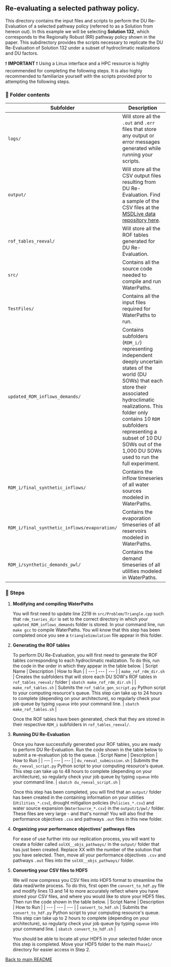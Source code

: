 ## Re-evaluating a selected pathway policy.

This directory contains the input files and scripts to perform the DU Re-Evaluation of a selected pathway policy (referred to as a Solution from hereon out). In this example we will be selecting **Solution 132**, which corresponds to the Regionally Robust (RR) pathway policy shown in the paper. This subdirectory provides the scripts necessary to replicate the DU Re-Evaluation of Solution 132 under a subset of hydroclimatic realizations and DU factors.

:exclamation: **IMPORTANT** :exclamation: Using a Linux interface and a HPC resource is highly recommended for completing the following steps. It is also highly recommended to familiarize yourself with the scripts provided prior to attempting the following steps.

### :open_file_folder: Folder contents

| Subfolder | Description |
| --- | --- |
| `logs/` | Will store all the `.out` and `.err` files that store any output or error messages generated while running your scripts. |
| `output/` | Will store all the CSV output files resulting from DU Re-Evaluation. Find a sample of the CSV files at the [MSDLive data repository here](10.57931/2524573). |
| `rof_tables_reeval/` | Will store all the ROF tables generated for DU Re-Evaluation. |
| `src/` | Contains all the source code needed to compile and run WaterPaths. |
| `TestFiles/` | Contains all the input files required for WaterPaths to run. |
| `updated_RDM_inflows_demands/` | Contains subfolders (`RDM_i/`) representing independent deeply uncertain states of the world (DU SOWs) that each store their associated hydroclimatic realizations. This folder only contains 10 `RDM` subfolders representing a subset of 10 DU SOWs out of the 1,000 DU SOWs used to run the full experiment.  |
| `RDM_i/final_synthetic_inflows/` | Contains the inflow timeseries of all water sources modeled in WaterPaths. |
| `RDM_i/final_synthetic_inflows/evaporation/` | Contains the evaporation timeseries of all reservoirs modeled in WaterPaths. |
| `RDM_i/synthetic_demands_pwl/` | Contains the demand timeseries of all utilities modeled in WaterPaths. |

### :walking: Steps 

1. **Modifying and compiling WaterPaths**

    You will first need to update line 2219 in `src/Problem/Triangle.cpp` such that `rdm_tseries_dir` is set to the correct directory in which your `updated_RDM_inflows_demands` folder is stored. In your command line, run `make gcc` to compile WaterPaths.  You will know that this step has been completed once you see a `triangleSimulation` file appear in this folder.

2. **Generating the ROF tables**

    To perform DU Re-Evaluation, you will first need to generate the ROF tables corresponding to each hydroclimatic realization. To do this, run the code in the order in which they appear in the table below.
    | Script Name | Description | How to Run |
    | --- | --- | --- |
    | `make_rof_rdm_dir.sh` | Creates the subfolders that will store each DU SOW's ROF tables in `rof_tables_reeval/` folder | `sbatch make_rof_rdm_dir.sh` |
    | `make_rof_tables.sh` | Submits the `rof_table_gen_script.py` Python script to your computing resource's queue. This step can take up to 24 hours to complete (depending on your architecture), so regularly check your job queue by typing `squeue` into your command line. | `sbatch make_rof_tables.sh` |

    Once the ROF tables have been generated, check that they are stored in their respective `RDM_i` subfolders in `rof_tables_reeval/`.

3. **Running DU Re-Evaluation**

    Once you have successfully generated your ROF tables, you are ready to perform DU Re-Evaluation. Run the code shown in the table below to submit a re-evaluation job to the queue. 
    | Script Name | Description | How to Run |
    | --- | --- | --- |
    | `du_reeval_submission.sh` | Submits the `du_reeval_script.py` Python script to your computing resource's queue. This step can take up to 48 hours to complete (depending on your architecture), so regularly check your job queue by typing `squeue` into your command line. | `sbatch du_reeval_script.sh` |

    Once this step has been completed, you will find that an `output/` folder has been created in the  containing information on your utilities (`Utilities_*.csv`), drought mitigation policies (`Policies_*.csv`) and water source expansion (`WaterSource_*.csv`) in the `output/1/pwl/` folder. These files are very large - and that's normal! You will also find the performance objectives `.csv` and pathways `.out` files in this new folder.

4. **Organizing your performance objectives' pathways files**

    For ease of use further into our replication process, you will want to create a folder called `solXX__objs_pathways/` in the `output/`  folder that has just been created. Replace XX with the number of the solution that you have selected. Then, move all your performance objectives `.csv` and pathways `.out` files into the `solXX__objs_pathways/` folder.

5. **Converting your CSV files to HDF5**

    We will now compress you CSV files into HDF5 format to streamline the data read/write process. To do this, first open the `convert_to_hdf.py` file and modify lines 13 and 14 to more accurately reflect where you have stored your CSV files, and where you would like to store your HDF5 files. Then run the code shown in the table below. 
    | Script Name | Description | How to Run |
    | --- | --- | --- |
    | `convert_to_hdf.sh` | Submits the `convert_to_hdf.py` Python script to your computing resource's queue. This step can take up to 2 hours to complete (depending on your architecture), so regularly check your job queue by typing `squeue` into your command line. | `sbatch convert_to_hdf.sh` |
    
    You should be able to locate all your HDF5 in your selected folder once this step is completed. Move your HDF5 folder to the main `Phase1/` directory for easier access in Step 2.

[Back to main README](https://github.com/lbl59/TRAILS)